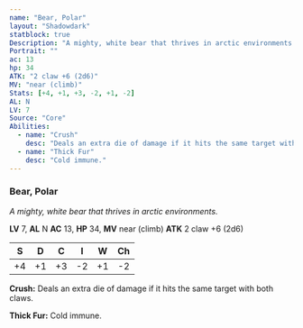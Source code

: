 ```yaml
---
name: "Bear, Polar"
layout: "Shadowdark"
statblock: true
Description: "A mighty, white bear that thrives in arctic environments."
Portrait: ""
ac: 13
hp: 34
ATK: "2 claw +6 (2d6)"
MV: "near (climb)"
Stats: [+4, +1, +3, -2, +1, -2]
AL: N
LV: 7
Source: "Core"
Abilities:
  - name: "Crush"
    desc: "Deals an extra die of damage if it hits the same target with both claws."
  - name: "Thick Fur"
    desc: "Cold immune."
---
```


### Bear, Polar

_A mighty, white bear that thrives in arctic environments._

**LV** 7, **AL** N
**AC** 13, **HP** 34, **MV** near (climb)
**ATK** 2 claw +6 (2d6)

|  S  |  D  |  C  |  I  |  W  |  Ch  |
|:---:|:---:|:---:|:---:|:---:|:----:|
| +4 | +1 | +3 | -2 | +1 | -2 |

**Crush:** Deals an extra die of damage if it hits the same target with both claws.

**Thick Fur:** Cold immune.


